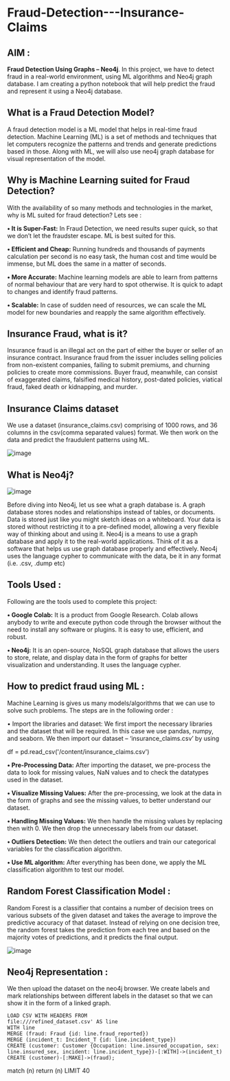 # Fraud-Detection---Insurance-Claims
## AIM : 

**Fraud Detection Using Graphs – Neo4j**. In this project, we have to detect fraud in a real-world environment, using ML algorithms and Neo4j graph database. I am creating a python notebook that will help predict the fraud and represent it using a Neo4j database.

## What is a Fraud Detection Model? 

A fraud detection model is a ML model that helps in real-time fraud detection. Machine Learning (ML) is a set of methods and techniques that let computers recognize the patterns and trends and generate predictions based in those. Along with ML, we will also use neo4j graph database for visual representation of the model.

## Why is Machine Learning suited for Fraud Detection?

With the availability of so many methods and technologies in the market, why is ML suited for fraud detection? Lets see :

**• It is Super-Fast:** In Fraud Detection, we need results super quick, so that we don’t let the fraudster escape. ML is best suited for this.

**• Efficient and Cheap:** Running hundreds and thousands of payments calculation per second is no easy task, the human cost and time would be immense, but ML does the same in a matter of seconds.

**• More Accurate:** Machine learning models are able to learn from patterns of normal behaviour that are very hard to spot otherwise. It is quick to adapt to changes and identify fraud patterns.

**• Scalable:** In case of sudden need of resources, we can scale the ML model for new boundaries and reapply the same algorithm effectively.

## Insurance Fraud, what is it?

Insurance fraud is an illegal act on the part of either the buyer or seller of an insurance contract. Insurance fraud from the issuer includes selling policies from non-existent companies, failing to submit premiums, and churning policies to create more commissions. Buyer fraud, meanwhile, can consist of exaggerated claims, falsified medical history, post-dated policies, viatical fraud, faked death or kidnapping, and murder.

## Insurance Claims dataset

We use a dataset (insurance_claims.csv) comprising of 1000 rows, and 36 columns in the csv(comma separated values) format. We then work on the data and predict the fraudulent patterns using ML.
 
![image](https://user-images.githubusercontent.com/95923021/179353860-a4e54459-7c77-4a42-99ee-e637fcf9c2ec.png)

## What is Neo4j? 

 ![image](https://user-images.githubusercontent.com/95923021/179353891-ac4eb871-78c4-4ed3-84bc-e1af2782387f.png)

Before diving into Neo4j, let us see what a graph database is. A graph database stores nodes and relationships instead of tables, or documents. Data is stored just like you might sketch ideas on a whiteboard. Your data is stored without restricting it to a pre-defined model, allowing a very flexible way of thinking about and using it. 
Neo4j is a means to use a graph database and apply it to the real-world applications. Think of it as a software that helps us use graph database properly and effectively. Neo4j uses the language cypher to communicate with the data, be it in any format (i.e. .csv, .dump etc)

## Tools Used :

Following are the tools used to complete this project:

**•	Google Colab:** It is a product from Google Research. Colab allows anybody to write and execute python code through the browser without the need to install any software or plugins. It is easy to use, efficient, and robust.

**•	Neo4j:** It is an open-source, NoSQL graph database that allows the users to store, relate, and display data in the form of graphs for better visualization and understanding. It uses the language cypher.


## How to predict fraud using ML : 

Machine Learning is gives us many models/algorithms that we can use to solve such problems. The steps are in the following order :

•	 Import the libraries and dataset: We first import the necessary libraries and the dataset that will be required. In this case we use pandas, numpy, and seaborn. We then import our dataset – ‘insurance_claims.csv’ by using

 df = pd.read_csv('/content/insurance_claims.csv')
 
**•	Pre-Processing Data:** After importing the dataset, we pre-process the data to look for missing values, NaN values and to check the datatypes used in the dataset.

**•	Visualize Missing Values:** After the pre-processing, we look at the data in the form of graphs and see the missing values, to better understand our dataset.

**•	Handling Missing Values:** We then handle the missing values by replacing then with 0. We then drop the unnecessary labels from our dataset.

**•	Outliers Detection:** We then detect the outliers and train our categorical variables for the classification algorithm.

**•	Use ML algorithm:** After everything has been done, we apply the ML classification algorithm to test our model. 


## Random Forest Classification Model :

 Random Forest is a classifier that contains a number of decision trees on various subsets of the given dataset and takes the average to improve the predictive accuracy of that dataset. Instead of relying on one decision tree, the random forest takes the prediction from each tree and based on the majority votes of predictions, and it predicts the final output.

![image](https://user-images.githubusercontent.com/95923021/179419556-addc864d-1d04-47a0-97fa-9061afb28ef3.png)


## Neo4j Representation : 

We then upload the dataset on the neo4j browser. We create labels and mark relationships between different labels in the dataset so that we can show it in the form of a linked graph.
 
```
LOAD CSV WITH HEADERS FROM
file:///refined_dataset.csv' AS line
WITH line
MERGE (fraud: Fraud {id: line.fraud_reported})
MERGE (incident_t: Incident_T {id: line.incident_type})
CREATE (customer: Customer {Occupation: line.insured_occupation, sex: line.insured_sex, incident: line.incident_type})-[:WITH]->(incident_t)
CREATE (customer)-[:MAKE]->(fraud);
```

match (n) return (n) LIMIT 40
